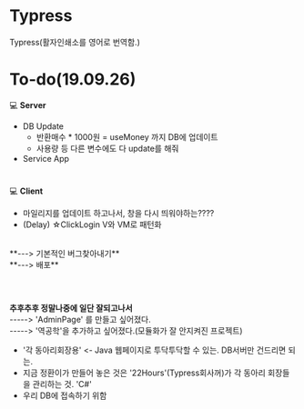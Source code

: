 # Typress
Typress(활자인쇄소를 영어로 번역함.)

# To-do(19.09.26)

:computer: **Server**<br>

- DB Update
  - 반환매수 * 1000원 = useMoney 까지 DB에 업데이트
  - 사용량 등 다른 변수에도 다 update를 해줘
- Service App


# 
:computer: **Client**<br>

- 마일리지를 업데이트 하고나서, 창을 다시 띄워야하는????
- (Delay) ☆ClickLogin V와 VM로 패턴화<br>
<br>
**---> 기본적인 버그찾아내기**<br>
**---> 배포**<br>

<br>

# 
**추후추후 정말나중에 일단 잘되고나서**<br>
-----> 'AdminPage' 를 만들고 싶어졌다.<br>
-----> '역공학'을 추가하고 싶어졌다.(모듈화가 잘 안지켜진 프로젝트)<br>

- '각 동아리회장용' <- Java 웹페이지로 투닥투닥할 수 있는. DB서버만 건드리면 되는.
- 지금 정환이가 만들어 놓은 것은 '22Hours'(Typress회사꺼)가 각 동아리 회장들을 관리하는 것. 'C#'
- 우리 DB에 접속하기 위함 
